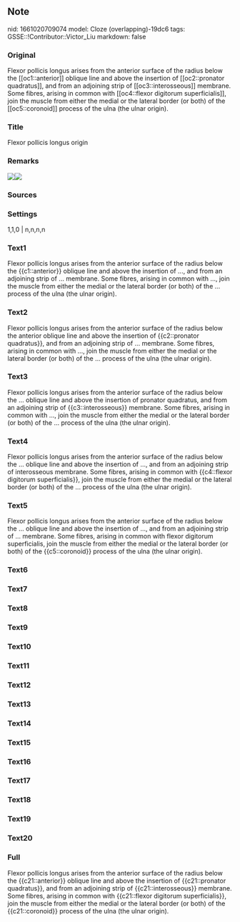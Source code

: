 ## Note
nid: 1661020709074
model: Cloze (overlapping)-19dc6
tags: GSSE::!Contributor::Victor_Liu
markdown: false

### Original
Flexor pollicis longus arises from the anterior surface of the radius below the [[oc1::anterior]] oblique line and above the insertion of [[oc2::pronator quadratus]], and from an adjoining strip of [[oc3::interosseous]] membrane.
Some fibres, arising in common with [[oc4::flexor digitorum superficialis]], join the muscle from either the medial or the lateral border (or both) of the [[oc5::coronoid]] process of the ulna (the ulnar origin).

### Title
Flexor pollicis longus origin

### Remarks
<img src=
"paste-25353fa3a55601f5467e48311aab6a25c2a92b1d.jpg"><img src= 
"paste-7532dbd317d45ce48a22f291b784759d3b397848.jpg">

### Sources


### Settings
1,1,0 | n,n,n,n

### Text1
Flexor pollicis longus arises from the anterior surface of the radius below the {{c1::anterior}} oblique line and above the insertion of ..., and from an adjoining strip of ... membrane.
Some fibres, arising in common with ..., join the muscle from either the medial or the lateral border (or both) of the ... process of the ulna (the ulnar origin).

### Text2
Flexor pollicis longus arises from the anterior surface of the radius below the anterior oblique line and above the insertion of {{c2::pronator quadratus}}, and from an adjoining strip of ... membrane.
Some fibres, arising in common with ..., join the muscle from either the medial or the lateral border (or both) of the ... process of the ulna (the ulnar origin).

### Text3
Flexor pollicis longus arises from the anterior surface of the radius below the ... oblique line and above the insertion of pronator quadratus, and from an adjoining strip of {{c3::interosseous}} membrane.
Some fibres, arising in common with ..., join the muscle from either the medial or the lateral border (or both) of the ... process of the ulna (the ulnar origin).

### Text4
Flexor pollicis longus arises from the anterior surface of the radius below the ... oblique line and above the insertion of ..., and from an adjoining strip of interosseous membrane.
Some fibres, arising in common with {{c4::flexor digitorum superficialis}}, join the muscle from either the medial or the lateral border (or both) of the ... process of the ulna (the ulnar origin).

### Text5
Flexor pollicis longus arises from the anterior surface of the radius below the ... oblique line and above the insertion of ..., and from an adjoining strip of ... membrane.
Some fibres, arising in common with flexor digitorum superficialis, join the muscle from either the medial or the lateral border (or both) of the {{c5::coronoid}} process of the ulna (the ulnar origin).

### Text6


### Text7


### Text8


### Text9


### Text10


### Text11


### Text12


### Text13


### Text14


### Text15


### Text16


### Text17


### Text18


### Text19


### Text20


### Full
Flexor pollicis longus arises from the anterior surface of the radius below the {{c21::anterior}} oblique line and above the insertion of {{c21::pronator quadratus}}, and from an adjoining strip of {{c21::interosseous}} membrane.
Some fibres, arising in common with {{c21::flexor digitorum superficialis}}, join the muscle from either the medial or the lateral border (or both) of the {{c21::coronoid}} process of the ulna (the ulnar origin).
